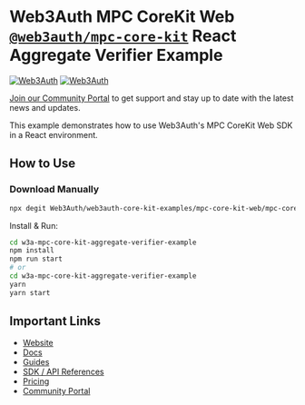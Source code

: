 # Web3Auth MPC CoreKit Web [`@web3auth/mpc-core-kit`](https://web3auth.io/docs/sdk/core-kit/mpc-core-kit) React Aggregate Verifier Example

[![Web3Auth](https://img.shields.io/badge/Web3Auth-SDK-blue)](https://web3auth.io/docs/sdk/core-kit/mpc-core-kit)
[![Web3Auth](https://img.shields.io/badge/Web3Auth-Community-cyan)](https://community.web3auth.io)

[Join our Community Portal](https://community.web3auth.io/) to get support and stay up to date with the latest news and updates.

This example demonstrates how to use Web3Auth's MPC CoreKit Web SDK in a React environment.

## How to Use

### Download Manually

```bash
npx degit Web3Auth/web3auth-core-kit-examples/mpc-core-kit-web/mpc-core-kit-aggregate-verifier-example w3a-mpc-core-kit-aggregate-verifier-example
```

Install & Run:

```bash
cd w3a-mpc-core-kit-aggregate-verifier-example
npm install
npm run start
# or
cd w3a-mpc-core-kit-aggregate-verifier-example
yarn
yarn start
```

## Important Links

- [Website](https://web3auth.io)
- [Docs](https://web3auth.io/docs)
- [Guides](https://web3auth.io/docs/content-hub?type=guides)
- [SDK / API References](https://web3auth.io/docs/sdk)
- [Pricing](https://web3auth.io/pricing.html)
- [Community Portal](https://community.web3auth.io)
